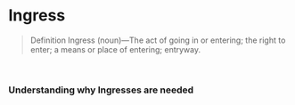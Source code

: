# Ingress


> Definition 
> Ingress (noun)—The act of going in or entering; the right to enter; a means or place of entering; entryway.

<br/>

### Understanding why Ingresses are needed

























